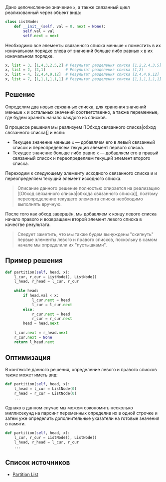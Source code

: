 Дано целочисленное значение `x`, а также связанный цикл реализованный через объект вида:

```Python
class ListNode:
	def __init__(self, val = 0, next = None):
		self.val = val
		self.next = next
```

Необходимо все элементы связанного списка меньше `x` поместить в их изначальном порядке слева от значений больше либо равных `x` в их изначальном порядке.

```Python
x, list = 3, [1,4,3,2,5,2] # Результат разделения списка [1,2,2,4,3,5]
x, list = 2, [2,1]         # Результат разделения списка [1,2]
x, list = 4, [2,4,4,9,12]  # Результат разделения списка [2,4,4,9,12]
x, list = 7, [1,1,1,1,1,1] # Результат разделения списка [1,1,1,1,1,1]
```

## Решение

Определим два новых связанных списка, для хранения значений меньше `x` и остальных значений соответственно, а также переменные, где будем хранить начало каждого из списков.

В процессе решения мы реализуем [[Обход связанного списка|обход связанного списка]] и если:

- Текущее значение меньше `x` — добавляем его в левый связанный список и переопределяем текущий элемент первого списка.
- Текущее значение больше либо равно `x` — добавляем его в правый связанный список и переопределяем текущий элемент второго списка.

Переходим к следующему элементу исходного связанного списка и и переопределяем текущий элемент исходного списка.

> Описание данного решение полностью опирается на реализацию [[Обход связанного списка|обхода связанного списка]], поэтому переопределение текущего элемента списка необходимо выполнять вручную.

После того как обход завершён, мы добавляем к концу левого списка начало правого и возвращаем второй элемент левого списка в качестве результата.

> Следует заметить, что мы также будем вынуждены "скипнуть" первые элементы левого и правого списков, поскольку в самом начале мы определили их "пустышками".  

## Пример решения

```Python
def partition(self, head, x):
	l_cur, r_cur = ListNode(), ListNode()
	l_head, r_head = l_cur, r_cur
	
	while head:
		if head.val < x:
			l_cur.next = head
			l_cur = l_cur.next
		else:
			r_cur.next = head
			r_cur = r_cur.next
		head = head.next
	
	l_cur.next = r_head.next
	r_cur.next = None
	return l_head.next
```

## Оптимизация

В контексте данного решения, определение левого и правого списков также может иметь вид:

```Python
def partition(self, head, x):
	l_head = l_cur = ListNode(0)
	r_head = r_cur = ListNode(0)
	...
```

Однако в данном случае мы можем сэкономить несколько миллисекунд на парсинг переменных определив их в одной строчке и затем уже определить дополнительные указатели на готовые значения в памяти.

```Python
def partition(self, head, x):
	l_cur, r_cur = ListNode(), ListNode()
	l_head, r_head = l_cur, r_cur
	...
```

## Список источников

- [Partition List](https://leetcode.com/problems/partition-list/)
